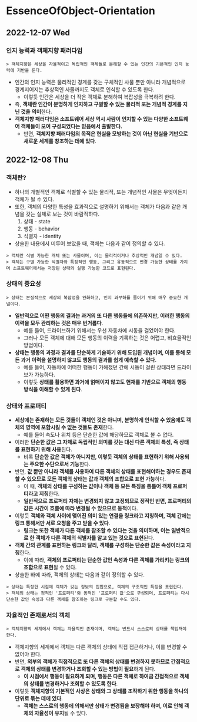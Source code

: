 # EssenceOfObject-Orientation
## 2022-12-07 Wed

### 인지 능력과 객체지향 패러다임
```
> 객체지향은 세상을 자율적이고 독립적인 객체들로 분해할 수 있는 인간의 기본적인 인지 능력에 기반을 둔다.
```
* 인간의 인지 능력은 물리적인 경계를 갖는 구체적인 사물 뿐만 아니라 개념적으로 경계지어지는 추상적인 사물까지도 객체로 인식할 수 있도록 한다.
  * 이렇듯 인간은 세상을 더 작은 객체로 분해하여 복잡성을 극복하려 한다.
* 즉, **객체란 인간이 분명하게 인지하고 구별할 수 있는 물리적 또는 개념적 경계를 지닌 것을 의미**한다.
* **객체지향 패러다임은 소프트웨어 세상 역시 사람이 인지할 수 있는 다양한 소프트웨어 객체들이 모여 구성되었다는 믿음에서 출발한다.**
  * 반면, **객체지향 패러다임의 목적은 현실을 모방하는 것이 아닌 현실을 기반으로 새로운 세계를 창조하는 데에 있다**.

## 2022-12-08 Thu
### 객체란?
* 하나의 개별적인 객체로 식별할 수 있는 물리적, 또는 개념적인 사물은 무엇이든지 객체가 될 수 있다.
* 또한, 객체의 다양한 특성을 효과적으로 설명하기 위해서는 객체가 다음과 같은 개념을 갖는 실체로 보는 것이 바람직하다.
  1. 상태 - state
  2. 행동 - behavior
  3. 식별자 - identity
* 상술한 내용에서 미루어 보았을 때, 객체는 다음과 같이 정의할 수 있다.
```
> 객체란 식별 가능한 개체 또는 사물이며, 이는 물리적이거나 추상적인 개념일 수 있다.
> 객체는 구별 가능한 식별자와 특징적인 행동, 그리고 유동적으로 변경 가능한 상태를 가지며 소프트웨어에서는 저장된 상태와 실행 가능한 코드로 표현된다.
```

### 상태의 중요성
```
> 상태는 본질적으로 세상의 복잡성을 완화하고, 인지 과부하를 줄이기 위해 매우 중요한 개념이다.
```
* **일반적으로 어떤 행동의 결과는 과거의 또 다른 행동들에 의존하지만, 이러한 행동의 이력을 모두 관리하는 것은 매우 번거롭다**.
  * 예를 들어, 드라이브하기 위해서는 우선 자동차에 시동을 걸었어야 한다.
  * 그러나 모든 객체에 대해 모든 행동의 이력을 기록하는 것은 어렵고, 비효율적인 방법이다.
* **상태는 행동의 과정과 결과를 단순하게 기술하기 위해 도입된 개념이며, 이를 통해 모든 과거 이력을 설명하지 않고도 행동의 결과를 쉽게 예측할 수 있다**.
  * 예를 들어, 자동차에 어떠한 행동이 가해졌던 간에 시동이 걸린 상태라면 드라이브가 가능하다.
  * 이렇듯 **상태를 활용하면 과거에 얽매이지 않고도 현재를 기반으로 객체의 행동 방식을 이해할 수 있게 된다**.

### 상태와 프로퍼티
* **세상에는 존재하는 모든 것들이 객체인 것은 아니며, 분명하게 인식할 수 있음에도 객체의 영역에 포함시킬 수 없는 것들도 존재**한다.
  * 예를 들어 속도나 위치 등은 단순한 값에 해당하므로 객체로 볼 수 없다.
* 이러한 **단순한 값은 그 자체로 독립적인 의미를 갖는 대신 다른 객체의 특성, 즉 상태를 표현하기 위해 사용**된다.
  * 비록 **단순한 값은 객체가 아니지만, 이렇듯 객체의 상태를 표현하기 위해 사용되는 주요한 수단으로서 기능**한다.
* 반면, **값 뿐만 아니라 객체를 사용하여 다른 객체의 상태를 표현해야하는 경우도 존재할 수 있으므로 모든 객체의 상태는 값과 객체의 조합으로 표현 가능**하다.
  * 이 때, **객체의 상태를 구성하는 값이나 객체 등 모든 특징을 통틀어 객체 프로퍼티라고 지칭**한다.
  * **일반적으로 프로퍼티 자체는 변경되지 않고 고정되므로 정적인 반면, 프로퍼티의 값은 시간이 흐름에 따라 변경될 수 있으므로 동적**이다.
* 이렇듯 **객체와 객체 사이에 맺어진 의미 있는 연결을 링크라고 지칭하며, 객체 간에는 링크 통해서만 서로 요청을 주고 받을 수 있다**.
  * **링크는 또한 객체가 다른 객체를 참조할 수 있다는 것을 의미하며, 이는 일반적으로 한 객체가 다른 객체의 식별자를 알고 있는 것으로 표현**된다.
* **객체 간의 관계를 표현하는 링크와 달리, 객체를 구성하는 단순한 값은 속성이라고 지칭**한다.
  * 이에 따라, **객체의 프로퍼티는 단순한 값인 속성과 다른 객체를 가리키는 링크의 조합으로 표현**될 수 있다.
* 상술한 바에 따라, 객체의 상태는 다음과 같이 정의할 수 있다.
```
> 상태는 특정한 시점에 객체가 갖는 정보의 집합으로, 객체의 구조적인 특징을 표현한다.
> 객체의 상태는 정적인 '프로퍼티'와 동적인 '프로퍼티 값'으로 구성되며, 프로퍼티는 다시 단순한 값인 속성과 다른 객체를 참조하는 링크로 구분할 수도 있다.
```

### 자율적인 존재로서의 객체
```
> 객체지향의 세계에서 객체는 자율적인 존재이며, 객체는 반드시 스스로의 상태를 책임져야 한다.
```
* 객체지향의 세계에서 객체는 다른 객체의 상태에 직접 접근하거나, 이를 변경할 수 없어야 한다.
* 반면, **외부의 객체가 직접적으로 또 다른 객체의 상태를 변경하지 못하므로 간접적으로 객체의 상태를 변경하거나 조회할 수 있는 방법이 필요**하게 된다.
  * **이 시점에서 행동이 필요하게 되며, 행동은 다른 객체로 하여금 간접적으로 객체의 상태를 변경하거나 조회할 수 있도록 한다**.
* 이렇듯 **객체지향의 기본적인 사상은 상태와 그 상태를 조작하기 위한 행동을 하나의 단위로 묶는 데에 있다**.
  * **객체는 스스로의 행동에 의해서만 상태가 변경됨을 보장해야 하며, 이로 인해 객체의 자율성이 유지**될 수 있다.